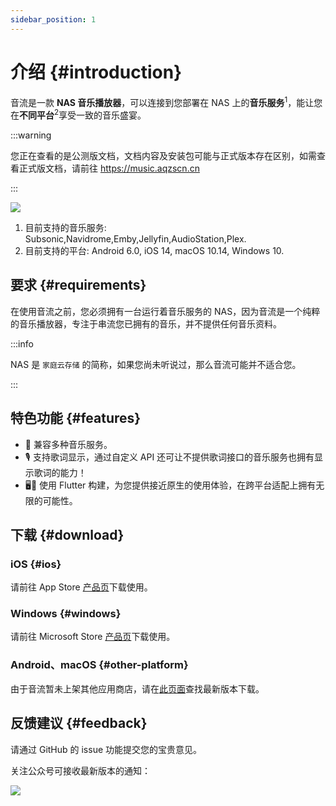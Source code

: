 ```yaml
---
sidebar_position: 1
---
```


# 介绍 {#introduction}

音流是一款 **NAS 音乐播放器**，可以连接到您部署在 NAS 上的**音乐服务**<sup>1</sup>，能让您在**不同平台**<sup>2</sup>享受一致的音乐盛宴。

:::warning

您正在查看的是公测版文档，文档内容及安装包可能与正式版本存在区别，如需查看正式版文档，请前往 https://music.aqzscn.cn

:::

![](https://oss2.aqzscn.cn/resource/blog/img/2024/60b87-ca3fefb87f148b5c03ecf069fb1f95ab.png)

1. 目前支持的音乐服务: Subsonic,Navidrome,Emby,Jellyfin,AudioStation,Plex.
2. 目前支持的平台: Android 6.0, iOS 14, macOS 10.14, Windows 10.

## 要求 {#requirements}

在使用音流之前，您必须拥有一台运行着音乐服务的 NAS，因为音流是一个纯粹的音乐播放器，专注于串流您已拥有的音乐，并不提供任何音乐资料。

:::info

NAS 是 `家庭云存储` 的简称，如果您尚未听说过，那么音流可能并不适合您。

:::

## 特色功能 {#features}

- 🎵 兼容多种音乐服务。
- 🎙️ 支持歌词显示，通过自定义 API 还可让不提供歌词接口的音乐服务也拥有显示歌词的能力！
- 🖥️📱 使用 Flutter 构建，为您提供接近原生的使用体验，在跨平台适配上拥有无限的可能性。

## 下载 {#download}

### iOS {#ios}

请前往 App Store [产品页](https://apps.apple.com/cn/app/%E9%9F%B3%E6%B5%81-%E8%BF%9E%E6%8E%A5%E4%BD%A0%E7%9A%84%E9%9F%B3%E4%B9%90/id6449966496)下载使用。

### Windows {#windows}

请前往 Microsoft Store [产品页](https://apps.microsoft.com/detail/9ng5zw78qc1s)下载使用。

### Android、macOS {#other-platform}

由于音流暂未上架其他应用商店，请在[此页面](./versions/latest)查找最新版本下载。

## 反馈建议 {#feedback}

请通过 GitHub 的 issue 功能提交您的宝贵意见。

关注公众号可接收最新版本的通知：

![](https://oss2.aqzscn.cn/resource/blog/img/2024/5645e-8796c787d6453480d3e7ac250bfdd930.png)